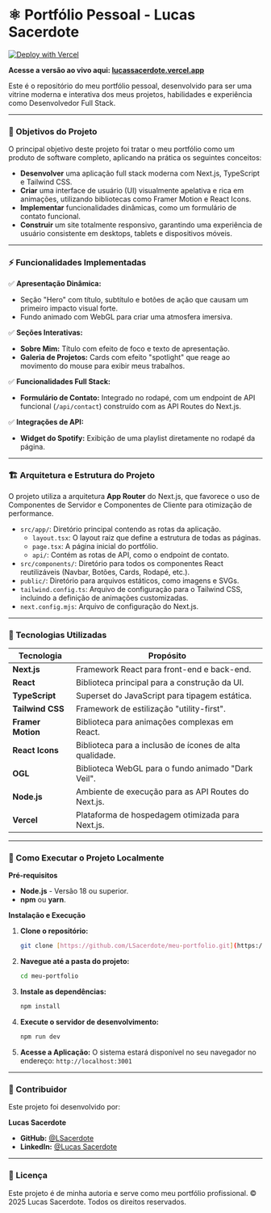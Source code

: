 # ⚛️ Portfólio Pessoal - Lucas Sacerdote

[![Deploy with Vercel](https://vercel.com/button)](https://lucassacerdote.vercel.app/)

**Acesse a versão ao vivo aqui: [lucassacerdote.vercel.app](https://lucassacerdote.vercel.app/)**

Este é o repositório do meu portfólio pessoal, desenvolvido para ser uma vitrine moderna e interativa dos meus projetos, habilidades e experiência como Desenvolvedor Full Stack.

---

### 🎯 Objetivos do Projeto

O principal objetivo deste projeto foi tratar o meu portfólio como um produto de software completo, aplicando na prática os seguintes conceitos:

* **Desenvolver** uma aplicação full stack moderna com Next.js, TypeScript e Tailwind CSS.
* **Criar** uma interface de usuário (UI) visualmente apelativa e rica em animações, utilizando bibliotecas como Framer Motion e React Icons.
* **Implementar** funcionalidades dinâmicas, como um formulário de contato funcional.
* **Construir** um site totalmente responsivo, garantindo uma experiência de usuário consistente em desktops, tablets e dispositivos móveis.

---

### ⚡ Funcionalidades Implementadas

✅ **Apresentação Dinâmica:**
* Seção "Hero" com título, subtítulo e botões de ação que causam um primeiro impacto visual forte.
* Fundo animado com WebGL para criar uma atmosfera imersiva.

✅ **Seções Interativas:**
* **Sobre Mim:** Título com efeito de foco e texto de apresentação.
* **Galeria de Projetos:** Cards com efeito "spotlight" que reage ao movimento do mouse para exibir meus trabalhos.

✅ **Funcionalidades Full Stack:**
* **Formulário de Contato:** Integrado no rodapé, com um endpoint de API funcional (`/api/contact`) construído com as API Routes do Next.js.

✅ **Integrações de API:**
* **Widget do Spotify:** Exibição de uma playlist diretamente no rodapé da página.

---

### 🏗️ Arquitetura e Estrutura do Projeto

O projeto utiliza a arquitetura **App Router** do Next.js, que favorece o uso de Componentes de Servidor e Componentes de Cliente para otimização de performance.

* `src/app/`: Diretório principal contendo as rotas da aplicação.
    * `layout.tsx`: O layout raiz que define a estrutura de todas as páginas.
    * `page.tsx`: A página inicial do portfólio.
    * `api/`: Contém as rotas de API, como o endpoint de contato.
* `src/components/`: Diretório para todos os componentes React reutilizáveis (Navbar, Botões, Cards, Rodapé, etc.).
* `public/`: Diretório para arquivos estáticos, como imagens e SVGs.
* `tailwind.config.ts`: Arquivo de configuração para o Tailwind CSS, incluindo a definição de animações customizadas.
* `next.config.mjs`: Arquivo de configuração do Next.js.

---

### 🔧 Tecnologias Utilizadas

| Tecnologia      | Propósito                                             |
| --------------- | ----------------------------------------------------- |
| **Next.js** | Framework React para front-end e back-end.            |
| **React** | Biblioteca principal para a construção da UI.         |
| **TypeScript** | Superset do JavaScript para tipagem estática.         |
| **Tailwind CSS**| Framework de estilização "utility-first".             |
| **Framer Motion**| Biblioteca para animações complexas em React.         |
| **React Icons** | Biblioteca para a inclusão de ícones de alta qualidade.|
| **OGL** | Biblioteca WebGL para o fundo animado "Dark Veil".    |
| **Node.js** | Ambiente de execução para as API Routes do Next.js.   |
| **Vercel** | Plataforma de hospedagem otimizada para Next.js.      |

---

### 🚀 Como Executar o Projeto Localmente

**Pré-requisitos**

* **Node.js** - Versão 18 ou superior.
* **npm** ou **yarn**.

**Instalação e Execução**

1.  **Clone o repositório:**
    ```bash
    git clone [https://github.com/LSacerdote/meu-portfolio.git](https://github.com/LSacerdote/meu-portfolio.git)
    ```
2.  **Navegue até a pasta do projeto:**
    ```bash
    cd meu-portfolio
    ```
3.  **Instale as dependências:**
    ```bash
    npm install
    ```
4.  **Execute o servidor de desenvolvimento:**
    ```bash
    npm run dev
    ```
5.  **Acesse a Aplicação:**
    O sistema estará disponível no seu navegador no endereço: `http://localhost:3001`

---

### 👥 Contribuidor

Este projeto foi desenvolvido por:

**Lucas Sacerdote**

* **GitHub:** [@LSacerdote](https://github.com/LSacerdote)
* **LinkedIn:** [@Lucas Sacerdote](https://www.linkedin.com/in/lucas-sacerdote-3a6b8a240/)

---

### 📄 Licença

Este projeto é de minha autoria e serve como meu portfólio profissional. © 2025 Lucas Sacerdote. Todos os direitos reservados.
